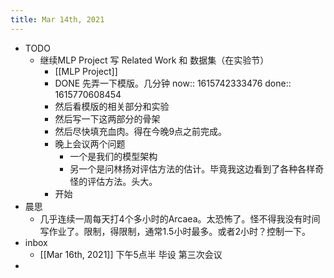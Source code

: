 ```yaml
---
title: Mar 14th, 2021
---
```


- TODO
	- 继续MLP Project 写 Related Work 和 数据集（在实验节）
		- [[MLP Project]]
		- DONE 先弄一下模版。几分钟
		  now:: 1615742333476
		  done:: 1615770608454
		- 然后看模版的相关部分和实验
		- 然后写一下这两部分的骨架
		- 然后尽快填充血肉。得在今晚9点之前完成。
		- 晚上会议两个问题
			- 一个是我们的模型架构
			- 另一个是问林扬对评估方法的估计。毕竟我这边看到了各种各样奇怪的评估方法。头大。
		- 开始
- 晨思
	- 几乎连续一周每天打4个多小时的Arcaea。太恐怖了。怪不得我没有时间写作业了。限制，得限制，通常1.5小时最多。或者2小时？控制一下。
- inbox
	- [[Mar 16th, 2021]] 下午5点半 毕设 第三次会议
-